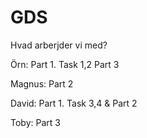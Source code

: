 # GDS



Hvad arberjder vi med?

Örn: Part 1. Task 1,2    Part 3

Magnus: Part 2

David: Part 1. Task 3,4   &   Part 2

Toby: Part 3
